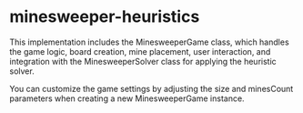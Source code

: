 # minesweeper-heuristics
 
This implementation includes the MinesweeperGame class, which handles the game logic, board creation, mine placement, user interaction, and integration with the MinesweeperSolver class for applying the heuristic solver.

You can customize the game settings by adjusting the size and minesCount parameters when creating a new MinesweeperGame instance.